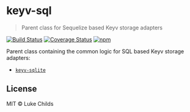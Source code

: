 # keyv-sql

> Parent class for Sequelize based Keyv storage adapters

[![Build Status](https://travis-ci.org/lukechilds/keyv-sql.svg?branch=master)](https://travis-ci.org/lukechilds/keyv-sql)
[![Coverage Status](https://coveralls.io/repos/github/lukechilds/keyv-sql/badge.svg?branch=master)](https://coveralls.io/github/lukechilds/keyv-sql?branch=master)
[![npm](https://img.shields.io/npm/v/keyv-sql.svg)](https://www.npmjs.com/package/keyv-sql)

Parent class containing the common logic for SQL based Keyv storage adapters:

- [`keyv-sqlite`](https://github.com/lukechilds/keyv-sqlite)

## License

MIT © Luke Childs
